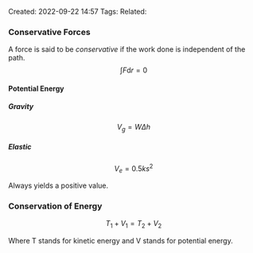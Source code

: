 Created: 2022-09-22 14:57
Tags: 
Related:

### Conservative Forces
A force is said to be *conservative* if the work done is independent of the path.
$$\int F \mathrm d r = 0$$

#### Potential Energy
##### Gravity
$$V_g = W \Delta h$$

##### Elastic
$$V_e = 0.5ks^2$$

Always yields a positive value.

### Conservation of Energy
$$T_1 + V_1 = T_2 + V_2$$

Where T stands for kinetic energy and V stands for potential energy.
